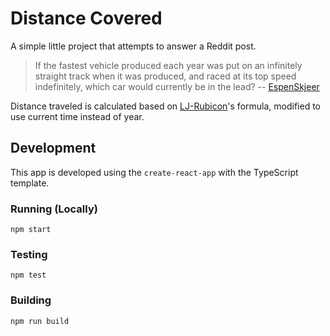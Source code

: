 Distance Covered
================

A simple little project that attempts to answer a Reddit post.

> If the fastest vehicle produced each year was put on an infinitely straight track when it was produced, and raced at its top speed indefinitely, which car would currently be in the lead?
> -- [EspenSkjeer](https://www.reddit.com/r/cars/comments/fbl31h/if_the_fastest_vehicle_produced_each_year_was_put/fj4ynns/)

Distance traveled is calculated based on [LJ-Rubicon](https://www.reddit.com/r/cars/comments/fbl31h/if_the_fastest_vehicle_produced_each_year_was_put/fj4ynns/)'s formula, modified to use current time instead of year.

Development
-----------

This app is developed using the `create-react-app` with the TypeScript template.

### Running (Locally)

    npm start

### Testing

    npm test

### Building

    npm run build